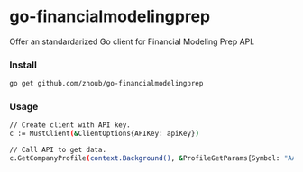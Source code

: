 # go-financialmodelingprep

Offer an standardarized Go client for Financial Modeling Prep API.

### Install

```bash
go get github.com/zhoub/go-financialmodelingprep
```

### Usage

```bash
// Create client with API key.
c := MustClient(&ClientOptions{APIKey: apiKey})

// Call API to get data.
c.GetCompanyProfile(context.Background(), &ProfileGetParams{Symbol: "AAPL"})
```
